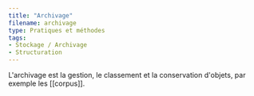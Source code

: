 ```yaml
---
title: "Archivage"
filename: archivage
type: Pratiques et méthodes
tags:
- Stockage / Archivage
- Structuration
---
```


L'archivage est la gestion, le classement et la conservation d'objets, par exemple les [[corpus]]</a>.

